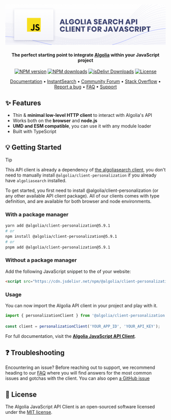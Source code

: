 <p align="center">
  <a href="https://www.algolia.com">
    <img alt="Algolia for JavaScript" src="https://raw.githubusercontent.com/algolia/algoliasearch-client-common/master/banners/javascript.png" >
  </a>

  <h4 align="center">The perfect starting point to integrate <a href="https://algolia.com" target="_blank">Algolia</a> within your JavaScript project</h4>

  <p align="center">
    <a href="https://npmjs.org/package/@algolia/client-personalization"><img src="https://img.shields.io/npm/v/@algolia/client-personalization.svg?style=flat-square" alt="NPM version"></img></a>
    <a href="http://npm-stat.com/charts.html?package=@algolia/client-personalization"><img src="https://img.shields.io/npm/dm/@algolia/client-personalization.svg?style=flat-square" alt="NPM downloads"></a>
    <a href="https://www.jsdelivr.com/package/npm/@algolia/client-personalization"><img src="https://data.jsdelivr.com/v1/package/npm/@algolia/client-personalization/badge" alt="jsDelivr Downloads"></img></a>
    <a href="LICENSE"><img src="https://img.shields.io/badge/license-MIT-green.svg?style=flat-square" alt="License"></a>
  </p>
</p>

<p align="center">
  <a href="https://www.algolia.com/doc/libraries/javascript/" target="_blank">Documentation</a>  •
  <a href="https://www.algolia.com/doc/guides/building-search-ui/what-is-instantsearch/js/" target="_blank">InstantSearch</a>  •
  <a href="https://discourse.algolia.com" target="_blank">Community Forum</a>  •
  <a href="http://stackoverflow.com/questions/tagged/algolia" target="_blank">Stack Overflow</a>  •
  <a href="https://github.com/algolia/algoliasearch-client-javascript/issues" target="_blank">Report a bug</a>  •
  <a href="https://www.algolia.com/doc/libraries/javascript/v5/" target="_blank">FAQ</a>  •
  <a href="https://alg.li/support" target="_blank">Support</a>
</p>

## ✨ Features

- Thin & **minimal low-level HTTP client** to interact with Algolia's API
- Works both on the **browser** and **node.js**
- **UMD and ESM compatible**, you can use it with any module loader
- Built with TypeScript

## 💡 Getting Started

> [!TIP]
> This API client is already a dependency of [the algoliasearch client](https://www.npmjs.com/package/algoliasearch), you don't need to manually install `@algolia/client-personalization` if you already have `algoliasearch` installed.

To get started, you first need to install @algolia/client-personalization (or any other available API client package).
All of our clients comes with type definition, and are available for both browser and node environments.

### With a package manager

```bash
yarn add @algolia/client-personalization@5.9.1
# or
npm install @algolia/client-personalization@5.9.1
# or
pnpm add @algolia/client-personalization@5.9.1
```

### Without a package manager

Add the following JavaScript snippet to the <head> of your website:

```html
<script src="https://cdn.jsdelivr.net/npm/@algolia/client-personalization@5.9.1/dist/builds/browser.umd.js"></script>
```

### Usage

You can now import the Algolia API client in your project and play with it.

```js
import { personalizationClient } from '@algolia/client-personalization';

const client = personalizationClient('YOUR_APP_ID', 'YOUR_API_KEY');
```

For full documentation, visit the **[Algolia JavaScript API Client](https://www.algolia.com/doc/libraries/javascript/v5/methods/personalization/)**.

## ❓ Troubleshooting

Encountering an issue? Before reaching out to support, we recommend heading to our [FAQ](https://www.algolia.com/doc/libraries/javascript/v5/) where you will find answers for the most common issues and gotchas with the client. You can also open [a GitHub issue](https://github.com/algolia/api-clients-automation/issues/new?assignees=&labels=&projects=&template=Bug_report.md)

## 📄 License

The Algolia JavaScript API Client is an open-sourced software licensed under the [MIT license](LICENSE).
